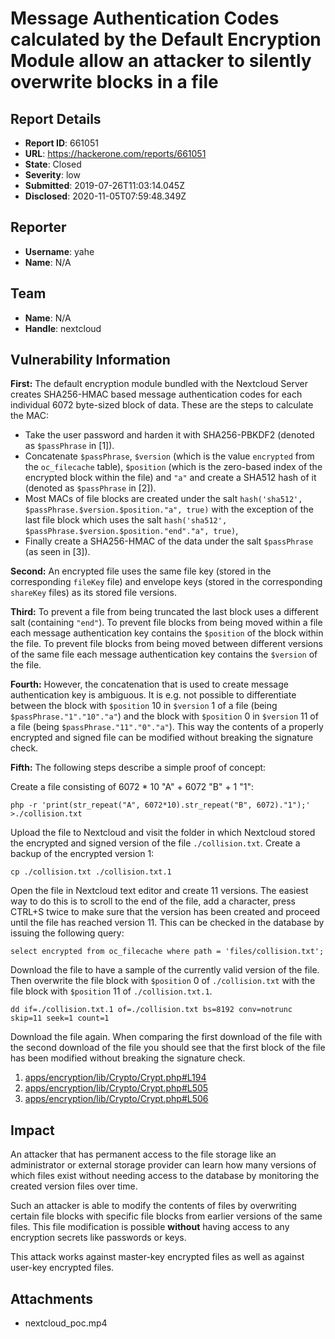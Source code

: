 # Message Authentication Codes calculated by the Default Encryption Module allow an attacker to silently overwrite blocks in a file

## Report Details
- **Report ID**: 661051
- **URL**: https://hackerone.com/reports/661051
- **State**: Closed
- **Severity**: low
- **Submitted**: 2019-07-26T11:03:14.045Z
- **Disclosed**: 2020-11-05T07:59:48.349Z

## Reporter
- **Username**: yahe
- **Name**: N/A

## Team
- **Name**: N/A
- **Handle**: nextcloud

## Vulnerability Information
**First:** The default encryption module bundled with the Nextcloud Server creates SHA256-HMAC based message authentication codes for each individual 6072 byte-sized block of data. These are the steps to calculate the MAC:

* Take the user password and harden it with SHA256-PBKDF2 (denoted as `$passPhrase` in \[1\]).
* Concatenate `$passPhrase`, `$version` (which is the value `encrypted` from the `oc_filecache` table), `$position` (which is the zero-based index of the encrypted block within the file) and `"a"` and create a SHA512 hash of it (denoted as `$passPhrase` in \[2\]).
* Most MACs of file blocks are created under the salt `hash('sha512', $passPhrase.$version.$position."a", true)` with the exception of the last file block which uses the salt `hash('sha512', $passPhrase.$version.$position."end"."a", true)`,
* Finally create a SHA256-HMAC of the data under the salt `$passPhrase` (as seen in \[3\]).

**Second:** An encrypted file uses the same file key (stored in the corresponding `fileKey` file) and envelope keys (stored in the corresponding `shareKey` files) as its stored file versions.

**Third:** To prevent a file from being  truncated the last block uses a different salt (containing `"end"`). To prevent file blocks from being moved within a file each message authentication key contains the `$position` of the block within the file. To prevent file blocks from being moved between different versions of the same file each message authentication key contains the `$version` of the file.

**Fourth:** However, the concatenation that is used to create message authentication key is ambiguous. It is e.g. not possible to differentiate between the block with `$position` 10 in `$version` 1 of a file (being `$passPhrase."1"."10"."a"`) and the block with `$position` 0 in `$version` 11 of a file (being `$passPhrase."11"."0"."a"`). This way the contents of a properly encrypted and signed file can be modified without breaking the signature check.

**Fifth:** The following steps describe a simple proof of concept:

Create a file consisting of 6072 * 10 "A" + 6072 "B" + 1 "1":

```
php -r 'print(str_repeat("A", 6072*10).str_repeat("B", 6072)."1");' >./collision.txt
```

Upload the file to Nextcloud and visit the folder in which Nextcloud stored the encrypted and signed version of the file `./collision.txt`. Create a backup of the encrypted version 1:

```
cp ./collision.txt ./collision.txt.1
```

Open the file in Nextcloud text editor and create 11 versions. The easiest way to do this is to scroll to the end of the file, add a character, press CTRL+S twice to make sure that the version has been created and proceed until the file has reached version 11. This can be checked in the database by issuing the following query:

```
select encrypted from oc_filecache where path = 'files/collision.txt';
```

Download the file to have a sample of the currently valid version of the file. Then overwrite the file block with `$position` 0 of `./collision.txt` with the file block with `$position` 11 of `./collision.txt.1`.

```
dd if=./collision.txt.1 of=./collision.txt bs=8192 conv=notrunc skip=11 seek=1 count=1
```

Download the file again. When comparing the first download of the file with the second download of the file you should see that the first block of the file has been modified without breaking the signature check.

1) [apps/encryption/lib/Crypto/Crypt.php#L194](https://github.com/nextcloud/server/blob/a374d8837d6de459500e619cf608e0721ea14574/apps/encryption/lib/Crypto/Crypt.php#L194)
2) [apps/encryption/lib/Crypto/Crypt.php#L505](https://github.com/nextcloud/server/blob/a374d8837d6de459500e619cf608e0721ea14574/apps/encryption/lib/Crypto/Crypt.php#L505)
3) [apps/encryption/lib/Crypto/Crypt.php#L506](https://github.com/nextcloud/server/blob/a374d8837d6de459500e619cf608e0721ea14574/apps/encryption/lib/Crypto/Crypt.php#L506)

## Impact

An attacker that has permanent access to the file storage like an administrator or external storage provider can learn how many versions of which files exist without needing access to the database by monitoring the created version files over time.

Such an attacker is able to modify the contents of files by overwriting certain file blocks with specific file blocks from earlier versions of the same files. This file modification is possible **without** having access to any encryption secrets like passwords or keys.

This attack works against master-key encrypted files as well as against user-key encrypted files.

## Attachments
- nextcloud_poc.mp4
